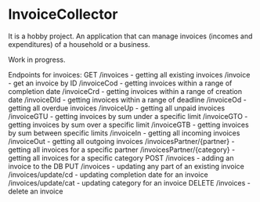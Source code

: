 ﻿# InvoiceCollector
It is a hobby project. 
An application that can manage invoices (incomes and expenditures) of a household or a business.

Work in progress.

Endpoints for invoices:
GET
    /invoices - getting all existing invoices
    /invoice - get an invoice by ID
    /invoiceCod - getting invoices within a range of completion date 
    /invoiceCrd - getting invoices within a range of creation date 
    /invoiceDld - getting invoices within a range of deadline 
    /invoiceOd - getting all overdue invoices 
    /invoiceUp - getting all unpaid invoices
    /invoiceGTU - getting invoices by sum under a specific limit
    /invoiceGTO - getting invoices by sum over a specific limit
    /invoiceGTB - getting invoices by sum between specific limits
    /invoiceIn - getting all incoming invoices
    /invoiceOut - getting all outgoing invoices
    /invoicesPartner/{partner} - getting all invoices for a specific partner
    /invoicesPartner/{category} - getting all invoices for a specific category
POST
    /invoices - adding an invoice to the DB
PUT
    /invoices - updating any part of an existing invoice
    /invoices/update/cd - updating completion date for an invoice
    /invoices/update/cat - updating category for an invoice
DELETE
    /invoices - delete an invoice

